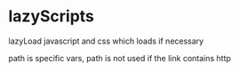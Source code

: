 # lazyScripts
lazyLoad javascript and css which loads if necessary

path is specific vars,
path is not used if the link contains http

